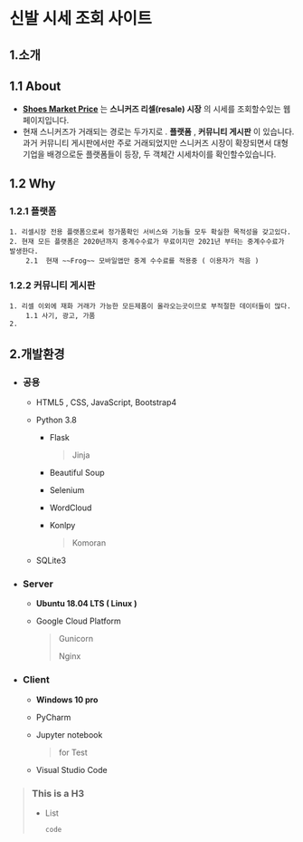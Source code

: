 # 신발 시세 조회 사이트

## 1.소개
## 1.1 About
+ [**Shoes Market Price**](http://im-donggi.kro.kr/shoes/main) 는 __스니커즈 리셀(resale) 시장__ 의 시세를 조회할수있는 웹페이지입니다.
+ 현재 스니커즈가 거래되는 경로는 두가지로 . __플랫폼__ , __커뮤니티 게시판__ 이 있습니다. 과거 커뮤니티 게시판에서만 주로 거래되었지만 
스니커즈 시장이 확장되면서 대형기업을 배경으로둔 플랫폼들이 등장, 두 객체간 시세차이를 확인할수있습니다.

## 1.2 Why

### 1.2.1 플랫폼
	1. 리셀시장 전용 플랫폼으로써 정가품확인 서비스와 기능들 모두 확실한 목적성을 갖고있다.
	2. 현재 모든 플랫폼은 2020년까지 중계수수료가 무료이지만 2021년 부터는 중계수수료가 발생한다.
		2.1	 현재 ~~Frog~~ 모바일앱만 중계 수수료를 적용중 ( 이용자가 적음 )
### 1.2.2 커뮤니티 게시판
	1. 리셀 이외에 재화 거래가 가능한 모든제품이 올라오는곳이므로 부적절한 데이터들이 많다.
		1.1 사기, 광고, 가품
	2. 



## 2.개발환경
+ ### 공용
	+ HTML5 , CSS, JavaScript, Bootstrap4
	
	+ Python 3.8
		+ Flask
			> Jinja
			
		+ Beautiful Soup
		+ Selenium
		+ WordCloud
		+ Konlpy
			> Komoran
	+ SQLite3
+ ### Server 
	+ __Ubuntu 18.04 LTS ( Linux )__
	
	+ Google Cloud Platform
		> Gunicorn
		>
		> Nginx

+ ### Client
	+ __Windows 10 pro__
	
	+ PyCharm
	
	+ Jupyter notebook
		>	for Test
	+ Visual Studio Code
		
> ### This is a H3
> * List
>	```
>	code 
>	
